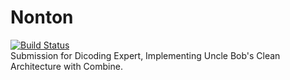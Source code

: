 # Nonton
[![Build Status](https://www.travis-ci.com/aryasurya21/SubmissionExpert.svg?token=Vg7WBcVatrwpVkzYQffC&branch=master)](https://www.travis-ci.com/aryasurya21/SubmissionExpert)
<br/>
Submission for Dicoding Expert, Implementing Uncle Bob's Clean Architecture with Combine.
